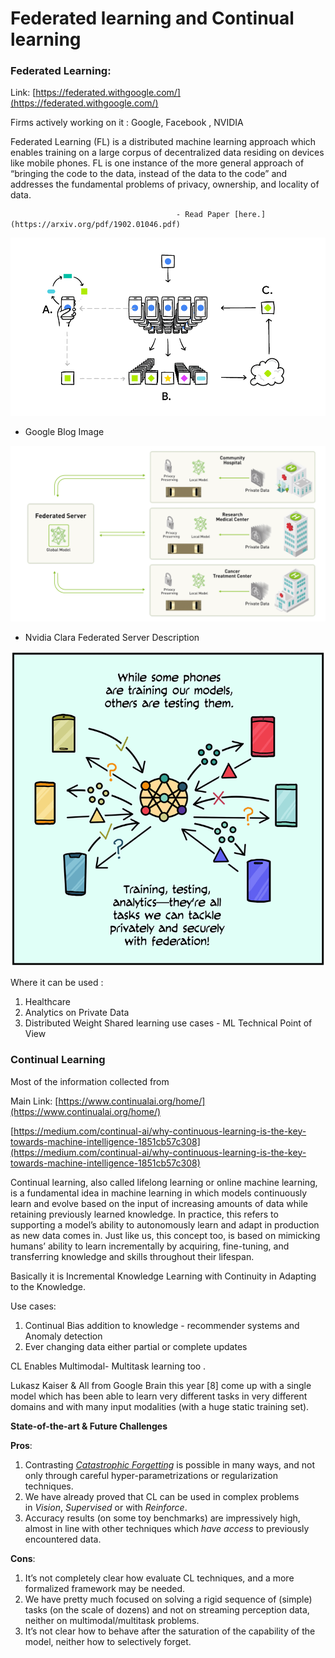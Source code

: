 # Federated learning and Continual learning

### Federated Learning:

Link: [https://federated.withgoogle.com/](https://federated.withgoogle.com/)

Firms actively working on it : Google, Facebook , NVIDIA

Federated Learning (FL)  is a distributed machine learning approach which enables training on a large corpus of decentralized data residing on devices like mobile phones. FL is one instance of the more general approach of “bringing the code to the data, instead of the
data to the code” and addresses the fundamental problems of privacy, ownership, and locality of data.   

                                         - Read Paper [here.](https://arxiv.org/pdf/1902.01046.pdf)

![Federated%20learning%20and%20Continual%20learning%204a67eea70937471ca5304bbe6c88193a/Untitled.png](Federated%20learning%20and%20Continual%20learning%204a67eea70937471ca5304bbe6c88193a/Untitled.png)

 - Google Blog Image

![Federated%20learning%20and%20Continual%20learning%204a67eea70937471ca5304bbe6c88193a/Untitled%201.png](Federated%20learning%20and%20Continual%20learning%204a67eea70937471ca5304bbe6c88193a/Untitled%201.png)

 - Nvidia Clara Federated Server Description

![Federated%20learning%20and%20Continual%20learning%204a67eea70937471ca5304bbe6c88193a/Untitled%202.png](Federated%20learning%20and%20Continual%20learning%204a67eea70937471ca5304bbe6c88193a/Untitled%202.png)

Where it can be used :

1. Healthcare
2. Analytics on Private Data
3. Distributed Weight Shared learning use cases - ML Technical Point of View

### Continual Learning

Most of the information collected from 

Main Link: [https://www.continualai.org/home/](https://www.continualai.org/home/)

[https://medium.com/continual-ai/why-continuous-learning-is-the-key-towards-machine-intelligence-1851cb57c308](https://medium.com/continual-ai/why-continuous-learning-is-the-key-towards-machine-intelligence-1851cb57c308)

Continual learning, also called lifelong learning or online machine learning, is a fundamental idea in machine learning in which models continuously learn and evolve based on the input of increasing amounts of data while retaining previously learned knowledge. In practice, this refers to supporting a model’s ability to autonomously learn and adapt in production as new data comes in. Just like us, this concept too, is based on mimicking humans’ ability to learn incrementally by acquiring, fine-tuning, and transferring knowledge and skills throughout their lifespan.

Basically it is Incremental Knowledge Learning with Continuity in Adapting to the Knowledge.

Use cases:

1. Continual Bias addition to knowledge - recommender systems and Anomaly detection
2. Ever changing data either partial or complete updates

CL Enables Multimodal- Multitask learning too .

Lukasz Kaiser & All from Google Brain this year [8] come up with a single model which has been able to learn very different tasks in very different domains and with many input modalities (with a huge static training set).

**State-of-the-art & Future Challenges**

**Pros**:

1. Contrasting *[Catastrophic Forgetting](https://en.wikipedia.org/wiki/Catastrophic_interference)* is possible in many ways, and not only through careful hyper-parametrizations or regularization techniques.
2. We have already proved that CL can be used in complex problems in *Vision*, *Supervised* or with *Reinforce*.
3. Accuracy results (on some toy benchmarks) are impressively high, almost in line with other techniques which *have access* to previously encountered data.

**Cons**:

1. It’s not completely clear how evaluate CL techniques, and a more formalized framework may be needed.
2. We have pretty much focused on solving a rigid sequence of (simple) tasks (on the scale of dozens) and not on streaming perception data, neither on multimodal/multitask problems.
3. It’s not clear how to behave after the saturation of the capability of the model, neither how to selectively forget.